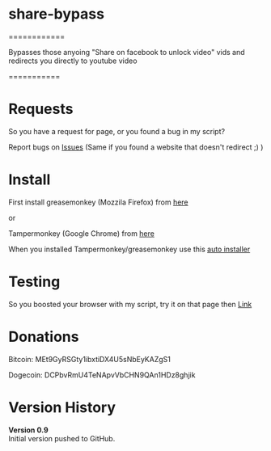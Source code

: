 <h1>share-bypass</h1>
============

Bypasses those anyoing "Share on facebook to unlock video" vids and redirects you directly to youtube video

===========

<h1>Requests</h1>

So you have a request for page, or you found a bug in my script?

Report bugs on <a href="https://github.com/SloRunner/share-bypass/issues">Issues</a> (Same if you found a website that doesn't redirect ;) )

<h1>Install</h1>

First install greasemonkey (Mozzila Firefox) from <a href="https://addons.mozilla.org/sl/firefox/addon/greasemonkey/">here</a>

or

Tampermonkey (Google Chrome) from <a href="https://chrome.google.com/webstore/detail/tampermonkey/dhdgffkkebhmkfjojejmpbldmpobfkfo">here</a>

When you installed Tampermonkey/greasemonkey use this <a href="https://github.com/SloRunner/share-bypass/raw/master/auto-update.user.js">auto installer</a>


<h1>Testing</h1>
So you boosted your browser with my script, try it on that page then <a href="http://www.vdeozone.com/" target="_blank">Link</a>

<h1>Donations</h1>
Bitcoin: MEt9GyRSGty1ibxtiDX4U5sNbEyKAZgS1

Dogecoin: DCPbvRmU4TeNApvVbCHN9QAn1HDz8ghjik


<h1>Version History</h1>

<b>Version 0.9</b><br>
Initial version pushed to GitHub.
